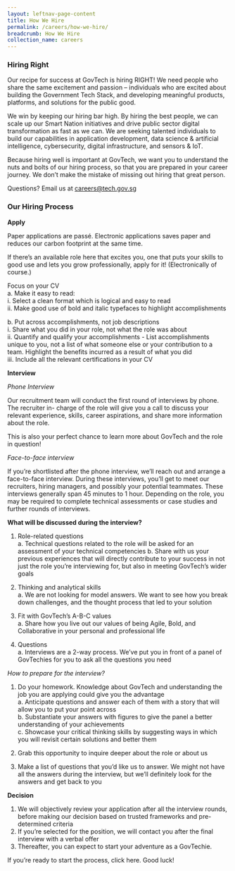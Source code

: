 ```yaml
---
layout: leftnav-page-content
title: How We Hire
permalink: /careers/how-we-hire/
breadcrumb: How We Hire
collection_name: careers
---
```


### **Hiring Right**

Our recipe for success at GovTech is hiring RIGHT! We need people who share the same excitement and passion – individuals who are excited about building the Government Tech Stack, and developing meaningful products, platforms, and solutions for the public good. 

We win by keeping our hiring bar high. By hiring the best people, we can scale up our Smart Nation initiatives and drive public sector digital transformation as fast as we can. We are seeking talented individuals to build our capabilities in application development, data science & artificial intelligence, cybersecurity, digital infrastructure, and sensors & IoT.

Because hiring well is important at GovTech, we want you to understand the nuts and bolts of our hiring process, so that you are prepared in your career journey. We don’t make the mistake of missing out hiring that great person.

Questions? Email us at careers@tech.gov.sg

### **Our Hiring Process**

**Apply**

Paper applications are passé. Electronic applications saves paper and reduces our carbon footprint at the same time.

If there’s an available role here that excites you, one that puts your skills to good use and lets you grow professionally, apply for it! (Electronically of course.)

  Focus on your CV<br>
  a. Make it easy to read:<br>
    i. Select a clean format which is logical and easy to read<br>
    ii. Make good use of bold and italic typefaces to highlight accomplishments
    
  b. Put across accomplishments, not job descriptions<br>
    i. Share what you did in your role, not what the role was about<br>
    ii. Quantify and qualify your accomplishments - List accomplishments unique to you, not a list of what someone else or your contribution to a team. Highlight the benefits incurred as a result of what you did<br>
    iii. Include all the relevant certifications in your CV

**Interview**

*Phone Interview*

Our recruitment team will conduct the first round of interviews by phone. The recruiter in- charge of the role will give you a call to discuss your relevant experience, skills, career aspirations, and share more information about the role.

This is also your perfect chance to learn more about GovTech and the role in question!

*Face-to-face interview*

If you’re shortlisted after the phone interview, we’ll reach out and arrange a face-to-face interview. During these interviews, you’ll get to meet our recruiters, hiring managers, and possibly your potential teammates. These interviews generally span 45 minutes to 1 hour. Depending on the role, you may be required to complete technical assessments or case studies and further rounds of interviews.

**What will be discussed during the interview?**

1) Role-related questions<br>
  a. Technical questions related to the role will be asked for an assessment of your technical competencies<b4>
  b. Share with us your previous experiences that will directly contribute to your success in not just the role you’re interviewing for, but also in meeting GovTech’s wider goals
  
2) Thinking and analytical skills<br>
  a. We are not looking for model answers. We want to see how you break down challenges, and the thought process that led to your solution
  
3) Fit with GovTech’s A-B-C values<br>
  a. Share how you live out our values of being Agile, Bold, and Collaborative in your personal and professional life
  
4) Questions<br>
  a. Interviews are a 2-way process. We’ve put you in front of a panel of GovTechies for you to ask all the questions you need

*How to prepare for the interview?*

1) Do your homework. Knowledge about GovTech and understanding the job you are applying could give you the advantage<br>
  a. Anticipate questions and answer each of them with a story that will allow you to put your point across<br>
  b. Substantiate your answers with figures to give the panel a better understanding of your achievements<br>
  c. Showcase your critical thinking skills by suggesting ways in which you will revisit certain solutions and better them
 
2) Grab this opportunity to inquire deeper about the role or about us

3) Make a list of questions that you’d like us to answer. We might not have all the answers during the interview, but we’ll definitely look for the answers and get back to you

**Decision**

1) We will objectively review your application after all the interview rounds, before making our decision based on trusted frameworks and pre-determined criteria
2) If you’re selected for the position, we will contact you after the final interview with a verbal offer
3) Thereafter, you can expect to start your adventure as a GovTechie.


If you’re ready to start the process, click here. Good luck!
